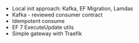 - Local init approach: Kafka, EF Migration, Lamdas
- Kafka - reviewed consumer contract
- Idempotent consume
- EF 7 ExecuteUpdate utils
- Simple gateway with Traefik